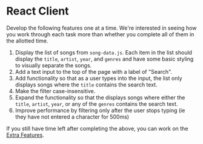 # React Client

Develop the following features one at a time.
We're interested in seeing how you work through each task more than whether you complete all of them in the allotted time.

1. Display the list of songs from `song-data.js`.
   Each item in the list should display the `title`, `artist`, `year`, and `genres` and have some basic styling to visually separate the songs.
2. Add a text input to the top of the page with a label of "Search".
3. Add functionality so that as a user types into the input, the list only displays songs where the `title` contains the search text.
4. Make the filter case-insensitive.
5. Expand the functionality so that the displays songs where either the `title`, `artist`, `year`, or any of the `genres` contains the search text.
6. Improve performance by filtering only after the user stops typing (ie they have not entered a character for 500ms)

If you still have time left after completing the above, you can work on the [Extra Features](./4_ExtraFeatures.md).
